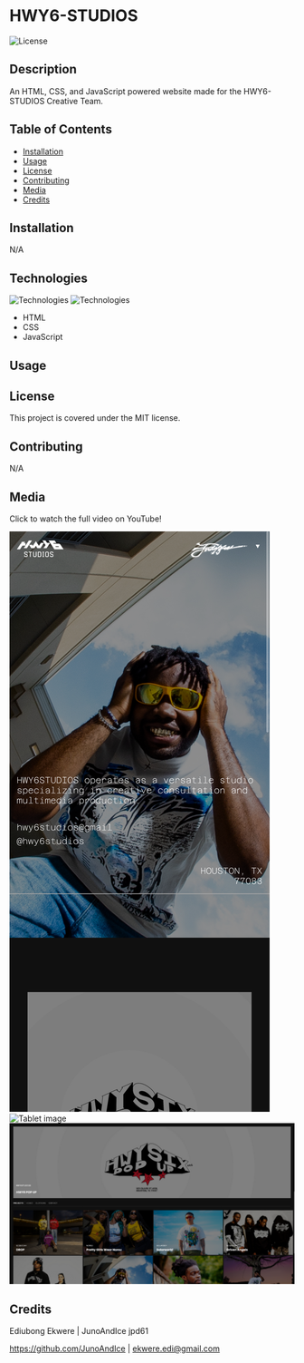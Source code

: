 # HWY6-STUDIOS

![License](https://img.shields.io/badge/License-MIT-blue.svg)
  
## Description
  
An HTML, CSS, and JavaScript powered website made for the HWY6-STUDIOS Creative Team.
  
## Table of Contents
  
- [Installation](#installation)
- [Usage](#usage)
- [License](#license)
- [Contributing](#contributing)
- [Media](#media)
- [Credits](#credits)
  
## Installation
  
N/A

## Technologies

![Technologies](https://img.shields.io/badge/-Git-F05032?logo=Git&logoColor=white)
![Technologies](https://img.shields.io/badge/-JavaScript-007396?logo=JavaScript&logoColor=white)

- HTML
- CSS
- JavaScript

  
## Usage


## License
  
This project is covered under the MIT license.
  
## Contributing
  
N/A
  
## Media

Click to watch the full video on YouTube!

  ![Mobile image](./assets/images/mobile.png)
  ![Tablet image](./assets/images/tablet.png)
  ![PC image](./assets/images/desktop.png)

## Credits

  Ediubong Ekwere | JunoAndIce
  jpd61

  <https://github.com/JunoAndIce> | [ekwere.edi@gmail.com](mailto:ekwere.edi@gmail.com)
  